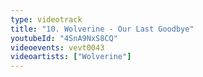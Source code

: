 ```yaml
---
type: videotrack
title: "10. Wolverine - Our Last Goodbye"
youtubeId: "4SnA9NxS8CQ"
videoevents: vevt0043
videoartists: ["Wolverine"]
---
```

